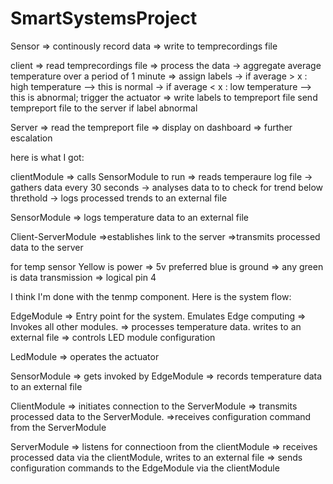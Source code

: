 # SmartSystemsProject

Sensor => continously record data
=> write to temprecordings file

client => read temprecordings file
=> process the data
-> aggregate average temperature over a period of 1 minute
=> assign labels
-> if average > x : high temperature
--> this is normal
-> if average < x : low temperature
--> this is abnormal; trigger the actuator
=> write labels to tempreport file
send tempreport file to the server if label abnormal

Server => read the tempreport file
=> display on dashboard
=> further escalation

here is what I got:

clientModule
=> calls SensorModule to run
=> reads temperaure log file
-> gathers data every 30 seconds
-> analyses data to to check for trend below threthold
-> logs processed trends to an external file

SensorModule
=> logs temperature data to an external file

Client-ServerModule
=>establishes link to the server
=>transmits processed data to the server

for temp sensor
Yellow is power => 5v preferred
blue is ground => any
green is data transmission => logical pin 4

I think I'm done with the tenmp component.
Here is the system flow:

EdgeModule
=> Entry point for the system. Emulates Edge computing
=> Invokes all other modules.
=> processes temperature data. writes to an external file
=> controls LED module configuration

LedModule
=> operates the actuator

SensorModule
=> gets invoked by EdgeModule
=> records temperature data to an external file

ClientModule
=> initiates connection to the ServerModule
=> transmits processed data to the ServerModule.
=>receives configuration command from the ServerModule

ServerModule
=> listens for connectioon from the clientModule
=> receives processed data via the clientModule, writes to an external file
=> sends configuration commands to the EdgeModule via the clientModule
